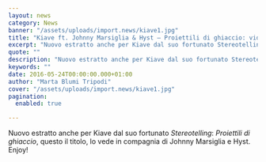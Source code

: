 ```yaml
---
layout: news
category: News
banner: "/assets/uploads/import.news/kiave1.jpg"
title: "Kiave ft. Johnny Marsiglia & Hyst – Proiettili di ghiaccio: video"
excerpt: "Nuovo estratto anche per Kiave dal suo fortunato Stereotelling: Proiettili di ghiaccio, questo il titolo, lo vede in compagnia di Johnny Marsiglia e Hyst. Enjoy!"
quote: ""
description: "Nuovo estratto anche per Kiave dal suo fortunato Stereotelling: Proiettili di ghiaccio, questo il titolo, lo vede in compagnia di Johnny Marsiglia e Hyst. Enjoy!"
keywords: ""
date: 2016-05-24T00:00:00.000+01:00
author: "Marta Blumi Tripodi"
cover: "/assets/uploads/import.news/kiave1.jpg"
pagination:
  enabled: true

---
```


Nuovo estratto anche per Kiave dal suo fortunato _Stereotelling_: _Proiettili di ghiaccio_, questo il titolo, lo vede in compagnia di Johnny Marsiglia e Hyst. Enjoy!